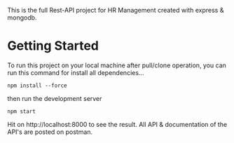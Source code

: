 This is the full Rest-API project for HR Management created with express & mongodb.

# Getting Started
To run this project on your local machine after pull/clone operation, you can run this command for install all dependencies...

    npm install --force

then run the development server

    npm start

Hit on http://localhost:8000 to see the result. All API & documentation of the API's are posted on postman.
